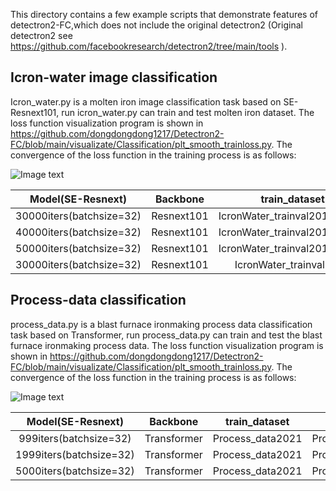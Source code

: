 
This directory contains a few example scripts that demonstrate features of detectron2-FC,which does not include the original detectron2 (Original detectron2 see https://github.com/facebookresearch/detectron2/tree/main/tools ).

## Icron-water image classification
Icron_water.py is a molten iron image classification task based on SE-Resnext101, run icron_water.py can train and test molten iron dataset. The loss function visualization program is shown in https://github.com/dongdongdong1217/Detectron2-FC/blob/main/visualizate/Classification/plt_smooth_trainloss.py. The convergence of the loss function in the training process is as follows:

![Image text](https://github.com/dongdongdong1217/Detectron2-FC/blob/main/visualizate/Visualization-diagram/Classification/Icron-water_trainloss.png)

| Model(SE-Resnext) | Backbone | train_dataset| test_dataset | Accuracy  | macron_f1_score | mAP |
| :----: |  :----: | :----: | :----: | :----: |:----: |:----: |
| 30000iters(batchsize=32) | Resnext101 | IcronWater_trainval2018+2021 |  IcronWater_test2018+2021 | 91.71%  |  91.72% | 87.62% |
| 40000iters(batchsize=32) | Resnext101 | IcronWater_trainval2018+2021 |  IcronWater_test2018+2021 | 92.48%  |  92.50% | 89.03% |
| 50000iters(batchsize=32) | Resnext101 | IcronWater_trainval2018+2021 |  IcronWater_test2018+2021 | 92.50%  |  92.51% | 88.87% |
| 30000iters(batchsize=32) | Resnext101 | IcronWater_trainval2021 |  IcronWater_test2021 | 95.71%  |  95.71% | 93.64% |

## Process-data classification
process_data.py  is a blast furnace ironmaking process data classification task based on Transformer, run process_data.py can train and test the blast furnace ironmaking process data. The loss function visualization program is shown in https://github.com/dongdongdong1217/Detectron2-FC/blob/main/visualizate/Classification/plt_smooth_trainloss.py. The convergence of the loss function in the training process is as follows:

![Image text](https://github.com/dongdongdong1217/Detectron2-FC/blob/main/visualizate/Visualization-diagram/Classification/Process_data_trainloss.png)

| Model(SE-Resnext) | Backbone | train_dataset| test_dataset | Accuracy  | macron_f1_score | mAP |
| :----: |  :----: | :----: | :----: | :----: |:----: |:----: |
| 999iters(batchsize=32) | Transformer | Process_data2021 |  Process_data2021 | 89.81%  |  86.04% | 60.90% |
| 1999iters(batchsize=32) | Transformer | Process_data2021 |  Process_data2021 | 89.81%  |  86.09% | 60.69% |
| 5000iters(batchsize=32) | Transformer | Process_data2021 |  Process_data2021 | 89.81%  |  86.59% | 70.49% |

